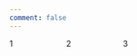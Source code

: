 ```yaml
---
comment: false
---
```


<style type="text/css">
.grid-container {
  display: grid;
  grid-template-columns: 100px 100px 100px;
  grid-template-rows: 100px 100px 100px;
}
</style>

<div class="grid-container">
    <div>1</div>
    <div>2</div>
    <div>3</div>
</div>
